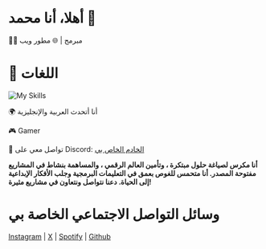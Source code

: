 # أهلا، أنا محمد 👋

👨‍💻 مبرمج  | 🌐 مطور ويب



# 🔧 اللغات

![My Skills](https://skillicons.dev/icons?i=html,css,js)

🌍 أنا أتحدث العربية والإنجليزية

🎮 Gamer

💬 تواصل معي على Discord: [الخادم الخاص بي](https://discord.gg/rujsQAVbGF)

**أنا مكرس لصياغة حلول مبتكرة ، وتأمين العالم الرقمي ، والمساهمة بنشاط في المشاريع مفتوحة المصدر. أنا متحمس للغوص بعمق في التعليمات البرمجية وجلب الأفكار الإبداعية إلى الحياة. دعنا نتواصل ونتعاون في مشاريع مثيرة!**

# وسائل التواصل الاجتماعي الخاصة بي

[Instagram](https://www.instagram.com/medowaleedmagde)  | [X](https://twitter.com/mohamad_mgde) | [Spotify](https://open.spotify.com/user/rroenaf41zyzjmo49d0ddvdog) | [Github](https://github.com/medowalee)

